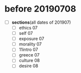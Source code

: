 # before 20190708

- [ ] __sections__(all dates of 201907)
  - [ ] ethics 07
  - [ ] self 07
  - [ ] exposure 07
  - [ ] morality 07
  - [ ] 11intro 07
  - [ ] greece 07
  - [ ] culture 08
  - [ ] desire 08

[comment]: # (marking this branch for master)

